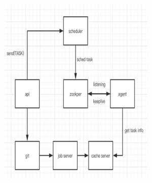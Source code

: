 

<img width="450" height="550" src="https://github.com/kaerdo/Rscheduler/raw/master/Screenshots/www.jpeg"/>
